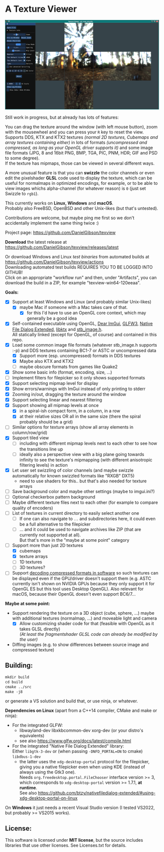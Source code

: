 # A Texture Viewer

![](texview.png)

Still work in progress, but at already has lots of features:

You can drag the texture around the window (with left mouse button), zoom with the mousewheel
and you can press your `R` key to reset the view.  
Supports DDS, KTX and KTX2 textures *(normal 2D textures, Cubemaps and array textures containing either)*
in lots of formats *(uncompressed and compressed, as long as your OpenGL driver supports it)* and
some image file formats (JPG, 8 and 16bit PNG, BMP, TGA, PIC, PNM, HDR; GIF and PSD to some degree).  
If the texture has mipmaps, those can be viewed in several different ways.

A more unusual feature is that you can **swizzle** the color channels or even edit the pixelshader **GLSL**
code used to display the texture, which can be useful for normalmaps in optimized encodings, for example,
or to be able to view images whichs alpha-channel (for whatever reason) is `0` (just set Swizzle to `rgb1`).

This currently works on **Linux, Windows** and **macOS**.  
Probably also FreeBSD, OpenBSD and other Unix-likes (but that's untested).

Contributions are welcome, but maybe ping me first so we don't accidentally implement the same thing twice :)

Project page: https://github.com/DanielGibson/texview

**Download** the latest release at https://github.com/DanielGibson/texview/releases/latest

Or download Windows and Linux *test binaries* from automated builds at https://github.com/DanielGibson/texview/actions  
Downloading automated test builds REQUIRES YOU TO BE LOGGED INTO GITHUB!  
Click on an appropriate "workflow run" and then, under "Artifacts", you can download the build in a ZIP,
for example "texview-win64-120eeaa".

**Goals:**

- [x] Support at least Windows and Linux (and probably similar Unix-likes)
    - [x] maybe Mac if someone with a Mac takes care of that.
      - [x] for this I'd have to use an OpenGL core context, which may generally be a good idea
- [x] Self-contained executable using OpenGL, [Dear ImGui](https://github.com/ocornut/imgui),
      [GLFW3](https://www.glfw.org/), [Native File Dialog Extended](https://github.com/btzy/nativefiledialog-extended/),
      [libktx](https://github.com/KhronosGroup/KTX-Software/) and [stb_image.h](https://github.com/nothings/stb/blob/master/stb_image.h).  
      All statically linked (except for OpenGL, of course) and contained in this repo.
- [x] Load some common image file formats (whatever stb_image.h supports :-p) and DDS textures
      containing BC1-7 or ASTC or uncompressed data
    - [x] Support more (esp. uncompressed) formats in DDS textures
    - [x] Maybe also KTX and KTX2
    - [ ] maybe obscure formats from games like Quake2
- [x] Show some basic info (format, encoding, size, ...)
- [ ] Implement filters for filepicker so it only shows supported formats
- [x] Support selecting mipmap level for display
- [x] Show errors/warnings with ImGui instead of only printing to stderr
- [x] Zooming in/out, dragging the texture around the window
- [x] Support selecting linear and nearest filtering
- [x] Support showing all mipmap levels at once
    - [x] in a spiral-ish compact form, in a column, in a row
    - [x] at their relative sizes OR all in the same size (there the spiral probably should be a grid)
- [ ] Similar options for texture arrays (show all array elements in column/row/grid)
- [x] Support tiled view
    - [ ] including with different mipmap levels next to each other to see how the transitions line up
    - [ ] ideally also a perspective view with a big plane going towards infinity to see the texture's
          mipmapping (with different anisotropic filtering levels) in action
- [x] Let user set swizzling of color channels (and maybe swizzle automatically for known swizzled formats like "RXGB" DXT5)
    - need to use shaders for this.. but that's also needed for texture arrays
- [ ] Save background color and maybe other settings (maybe to imgui.ini?)
- [ ] Optional checkerbox pattern background
- [ ] Maybe different texture files next to each other (for example to compare quality of encoders)
- [ ] List of textures in current directory to easily select another one
    - [ ] If one can also navigate to `..` and subdirectories here, it could even be a full alternative to the filepicker
    - [ ] ... and it could be used to navigate archives like ZIP (that are currently not supported at all).  
          But that's more in the "maybe at some point" category
- [ ] Support more than just 2D textures
    - [x] cubemaps
    - [x] texture arrays
    - [ ] 1D textures
    - [ ] 3D textures?
- [ ] Support [decoding compressed formats in software](https://github.com/DanielGibson/texview/issues/1)
      so such textures can be displayed even if the GPU/driver doesn't support them (e.g. ASTC
      currently isn't shown on NVIDIA GPUs because they only support it for OpenGL ES but this tool
      uses Desktop OpenGL).
      Also relevant for macOS, because their OpenGL doesn't even support BC6/7...

**Maybe at some point:**

* Support rendering the texture on a 3D object (cube, sphere, ...) maybe with additional textures (normalmap, ...)
  and moveable light and camera
    - [x] Allow customizing shader code for that (feasible with OpenGL as it takes GLSL directly)  
      *(At least the fragmentshader GLSL code can already be modified by the user)*
* Diffing images (e.g. to show differences between source image and compressed texture)


## Building:

```
mkdir build
cd build
cmake ../src
make -j8
```

or generate a VS solution and build that, or use ninja, or whatever.

**Dependencies on Linux** (apart from a C++14 compiler, CMake and make or ninja):
* For the integrated GLFW:
    - libwayland-dev libxkbcommon-dev xorg-dev (or your distro's equivalents)
    - see also https://www.glfw.org/docs/latest/compile.html
* For the integrated "Native File Dialog Extended" library:  
  Either `libgtk-3-dev` or (when passing `-DNFD_PORTAL=ON` to cmake) `libdbus-1-dev`
    - the latter uses the `xdg-desktop-portal` protocol for the filepicker, giving you a native
      filepicker even when using KDE (instead of always using the Gtk3 one).  
      Needs `org.freedesktop.portal.FileChooser` interface version >= 3, which corresponds to
      `xdg-desktop-portal` version >= 1.7.1, **at runtime**.  
      See also https://github.com/btzy/nativefiledialog-extended/#using-xdg-desktop-portal-on-linux

On **Windows** it just needs a recent Visual Studio version (I tested VS2022, but probably >= VS2015 works).

## License:

This software is licensed under **MIT license**, but the source includes libraries that use other
licenses. See Licenses.txt for details.
